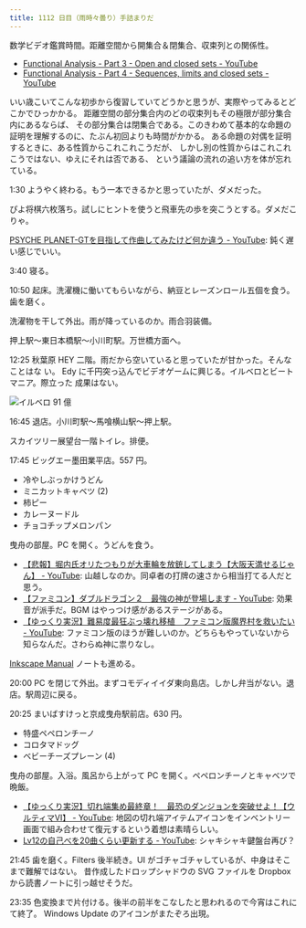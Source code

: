```yaml
---
title: 1112 日目（雨時々曇り）手詰まりだ
---
```


数学ビデオ鑑賞時間。距離空間から開集合＆閉集合、収束列との関係性。

* [Functional Analysis - Part 3 - Open and closed sets - YouTube](https://www.youtube.com/watch?v=RYtE09eHeqI&list=PLBh2i93oe2qsGKDOsuVVw-OCAfprrnGfr&index=3)
* [Functional Analysis - Part 4 - Sequences, limits and closed sets - YouTube](https://www.youtube.com/watch?v=2BpD3RX5EIE&list=PLBh2i93oe2qsGKDOsuVVw-OCAfprrnGfr&index=4)

いい歳こいてこんな初歩から復習していてどうかと思うが、実際やってみるとどこかでひっかかる。
距離空間の部分集合内のどの収束列もその極限が部分集合内にあるならば、
その部分集合は閉集合である。このきわめて基本的な命題の証明を理解するのに、たぶん初回よりも時間がかかる。
ある命題の対偶を証明するときに、ある性質からこれこれこうだが、
しかし別の性質からはこれこれこうではない、ゆえにそれは否である、
という議論の流れの追い方を体が忘れている。

1:30 ようやく終わる。もう一本できるかと思っていたが、ダメだった。

ぴよ将棋六枚落ち。試しにヒントを使うと飛車先の歩を突こうとする。ダメだこりゃ。

[PSYCHE PLANET-GTを目指して作曲してみたけど何か違う - YouTube](https://www.youtube.com/watch?v=IhelN3B8AAI):
鈍く遅い感じでいい。

3:40 寝る。

10:50 起床。洗濯機に働いてもらいながら、納豆とレーズンロール五個を食う。歯を磨く。

洗濯物を干して外出。雨が降っているのか。雨合羽装備。

押上駅～東日本橋駅～小川町駅。万世橋方面へ。

12:25 秋葉原 HEY 二階。雨だから空いていると思っていたが甘かった。そんなことはな
い。 Edy に千円突っ込んでビデオゲームに興じる。イルベロとビートマニア。際立った
成果はない。

![イルベロ 91 億](https://pbs.twimg.com/media/Fv_892QaUAsykwq?format=jpg&name=small)

16:45 退店。小川町駅～馬喰横山駅～押上駅。

スカイツリー展望台一階トイレ。排便。

17:45 ビッグエー墨田業平店。557 円。

* 冷やしぶっかけうどん
* ミニカットキャベツ (2)
* 柿ピー
* カレーヌードル
* チョコチップメロンパン

曳舟の部屋。PC を開く。うどんを食う。

* [【悲報】堀内氏オリたつもりが大車輪を放銃してしまう【大阪天満せるじゃん】 - YouTube](https://www.youtube.com/watch?v=V3tLsY8RH04):
  山越しなのか。同卓者の打牌の速さから相当打てる人だと思う。
* [【ファミコン】ダブルドラゴン２　最強の神が登場します - YouTube](https://www.youtube.com/watch?v=cGPJz7PTUck):
  効果音が派手だ。BGM はやっつけ感があるステージがある。
* [【ゆっくり実況】難易度最狂ぶっ壊れ移植　ファミコン版魔界村を救いたい - YouTube](https://www.youtube.com/watch?v=VWriDz-4sQc):
  ファミコン版のほうが難しいのか。どちらもやっていないから知らなんだ。さわらぬ神に祟りなし。

[Inkscape Manual] ノートも進める。

20:00 PC を閉じて外出。まずコモディイイダ東向島店。しかし弁当がない。退店。駅周辺に戻る。

20:25 まいばすけっと京成曳舟駅前店。630 円。

* 特盛ペペロンチーノ
* コロタマドッグ
* ベビーチーズプレーン (4)

曳舟の部屋。入浴。風呂から上がって PC を開く。ペペロンチーノとキャベツで晩飯。

* [【ゆっくり実況】切れ端集め最終章！　最恐のダンジョンを突破せよ！【ウルティマⅥ】 - YouTube](https://www.youtube.com/watch?v=49inoZuQjMc):
  地図の切れ端アイテムアイコンをインベントリー画面で組み合わせて復元するという着想は素晴らしい。
* [Lv12の自己べを20曲くらい更新する - YouTube](https://www.youtube.com/watch?v=5PppG2Sfp7g):
  シャキシャキ鍵盤台再び？

21:45 歯を磨く。Filters 後半続き。UI がゴチャゴチャしているが、中身はそこまで難解ではない。
昔作成したドロップシャドウの SVG ファイルを Dropbox から読書ノートに引っ越せそうだ。

23:35 色変換まで片付ける。後半の前半をこなしたと思われるので今宵はこれにて終了。
Windows Update のアイコンがまたぞろ出現。

[Inkscape Manual]: <http://tavmjong.free.fr/INKSCAPE/MANUAL/html/>
